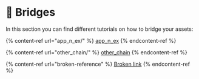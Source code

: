 # 🌉 Bridges

In this section you can find different tutorials on how to bridge your assets:

{% content-ref url="app_n_ex/" %}
[app\_n\_ex](app\_n\_ex/)
{% endcontent-ref %}

{% content-ref url="other_chain/" %}
[other\_chain](other\_chain/)
{% endcontent-ref %}

{% content-ref url="broken-reference" %}
[Broken link](broken-reference)
{% endcontent-ref %}
